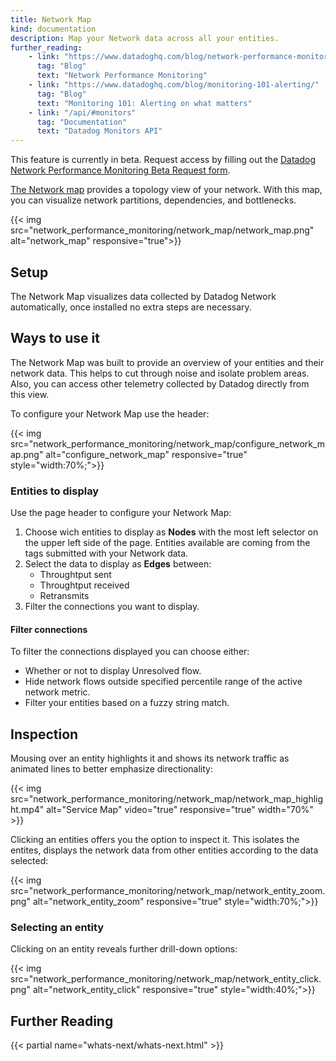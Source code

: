 ```yaml
---
title: Network Map
kind: documentation
description: Map your Network data across all your entities.
further_reading:
    - link: "https://www.datadoghq.com/blog/network-performance-monitoring"
      tag: "Blog"
      text: "Network Performance Monitoring"
    - link: "https://www.datadoghq.com/blog/monitoring-101-alerting/"
      tag: "Blog"
      text: "Monitoring 101: Alerting on what matters"
    - link: "/api/#monitors"
      tag: "Documentation"
      text: "Datadog Monitors API"
---
```



<div class="alert alert-warning">
This feature is currently in beta. Request access by filling out the <a href="https://app.datadoghq.com/network/2019signup">Datadog Network Performance Monitoring Beta Request form</a>.
</div>

[The Network map][1] provides a topology view of your network. With this map, you can visualize network partitions, dependencies, and bottlenecks.

{{< img src="network_performance_monitoring/network_map/network_map.png" alt="network_map" responsive="true">}}

## Setup

The Network Map visualizes data collected by Datadog Network automatically, once installed no extra steps are necessary.

## Ways to use it

The Network Map was built to provide an overview of your entities and their network data. This helps to cut through noise and isolate problem areas. Also, you can access other telemetry collected by Datadog directly from this view.

To configure your Network Map use the header:

{{< img src="network_performance_monitoring/network_map/configure_network_map.png" alt="configure_network_map" responsive="true" style="width:70%;">}}

### Entities to display

Use the page header to configure your Network Map:

1. Choose wich entities to display as **Nodes** with the most left selector on the upper left side of the page. Entities available are coming from the tags submitted with your Network data.
2. Select the data to display as **Edges** between:
    * Throughtput sent
    * Throughtput received
    * Retransmits
3. Filter the connections you want to display.

#### Filter connections

To filter the connections displayed you can choose either:

* Whether or not to display Unresolved flow.
* Hide network flows outside specified percentile range of the active network metric.
* Filter your entities based on a fuzzy string match.

## Inspection

Mousing over an entity highlights it and shows its network traffic as animated lines to better emphasize directionality:

{{< img src="network_performance_monitoring/network_map/network_map_highlight.mp4" alt="Service Map" video="true" responsive="true" width="70%" >}}

Clicking an entities offers you the option to inspect it. This isolates the entites, displays the network data from other entities according to the data selected:

{{< img src="network_performance_monitoring/network_map/network_entity_zoom.png" alt="network_entity_zoom" responsive="true" style="width:70%;">}}

### Selecting an entity

Clicking on an entity reveals further drill-down options:

{{< img src="network_performance_monitoring/network_map/network_entity_click.png" alt="network_entity_click" responsive="true" style="width:40%;">}}

## Further Reading

{{< partial name="whats-next/whats-next.html" >}}

[1]: https://app.datadoghq.com/network/map
